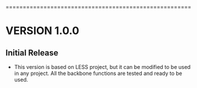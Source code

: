 
======================================================
# VERSION 1.0.0

## Initial Release
- This version is based on LESS project, but it can be modified to be used in any project. All the backbone functions are tested and ready to be used. 